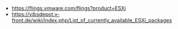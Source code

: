 - https://flings.vmware.com/flings?product=ESXi
- https://vibsdepot.v-front.de/wiki/index.php/List_of_currently_available_ESXi_packages
